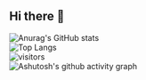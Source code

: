 ## Hi there 👋
![Anurag's GitHub stats](https://github-readme-stats.vercel.app/api?username=W-ake)
<br/>
![Top Langs](https://github-readme-stats.vercel.app/api/top-langs/?username=W-ake)
<br/>
![visitors](https://visitor-badge.glitch.me/badge?page_id=W-ake&left_color=green&right_color=red)
<br/>
![Ashutosh's github activity graph](https://github-readme-activity-graph.vercel.app/graph?username=W-ake)


<!--
**W-ake/W-ake** is a ✨ _special_ ✨ repository because its `README.md` (this file) appears on your GitHub profile.

Here are some ideas to get you started:

- 🔭 I’m currently working on ...
- 🌱 I’m currently learning ...
- 👯 I’m looking to collaborate on ...
- 🤔 I’m looking for help with ...
- 💬 Ask me about ...
- 📫 How to reach me: ...
- 😄 Pronouns: ...
- ⚡ Fun fact: ...
-->

